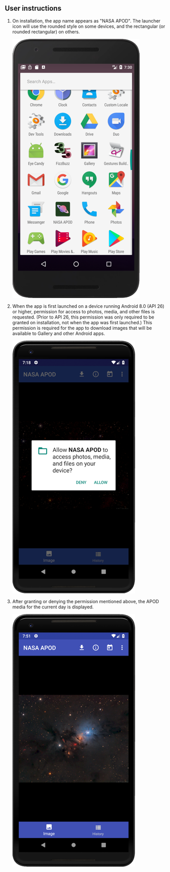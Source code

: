 ## User instructions

1. On installation, the app name appears as "NASA APOD". The launcher icon will use the rounded style on some devices, and the rectangular (or rounded rectangular) on others.

    ![Launcher icon](img/launcher-icon.png)

2. When the app is first launched on a device running Android 8.0 (API 26) or higher, permission for access to photos, media, and other files is requested. (Prior to API 26, this permission was only required to be granted on installation, not when the app was first launched.) This permission is required for the app to download images that will be available to Gallery and other Android apps.

    ![Permission request](img/permission-request.png)
    
3. After granting or denying the permission mentioned above, the APOD media for the current day is displayed.

    ![Media display](img/media-display.png)
